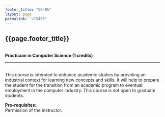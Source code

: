 ```yaml
---
footer_title: "CS495"
layout: page
permalink: "/CS495"
---
```


## {{page.footer_title}}
\
**Practicum in Computer Science (1 credits)**

---
\
This course is intended to enhance academic studies by providing an industrial context for learning new concepts and skills. It will help to prepare the student for the transition from an academic program to eventual employment in the computer industry. This course is not open to graduate students.

**Pre-requisites:**
\
Permission of the instructor.